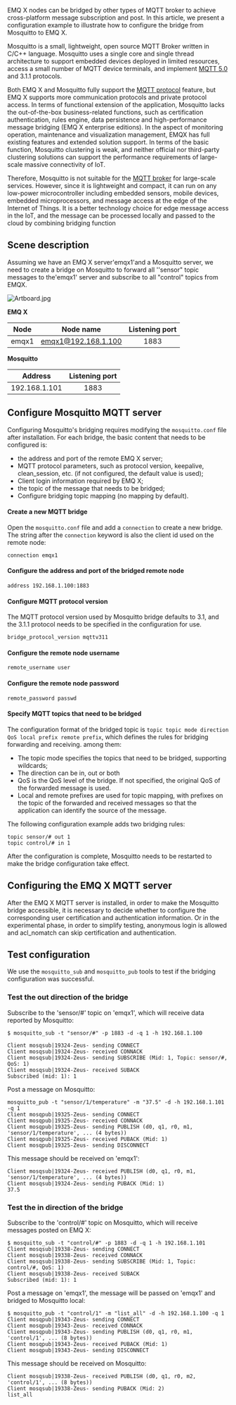 EMQ X nodes can be bridged by other types of MQTT broker to achieve cross-platform message subscription and post. In this article, we present a configuration example to illustrate how to configure the bridge from Mosquitto to EMQ X.

Mosquitto is a small, lightweight, open source MQTT Broker written in C/C++ language. Mosquitto uses a single core and single thread architecture to support embedded devices deployed in limited resources, access a small number of MQTT device terminals, and implement [MQTT  5.0](https://www.emqx.com/en/mqtt/mqtt5) and 3.1.1 protocols.

Both EMQ X and Mosquitto fully support the [MQTT protocol](https://www.emqx.com/en/mqtt) feature, but EMQ X supports more communication protocols and private protocol access. In terms of functional extension of the application, Mosquitto lacks the  out-of-the-box business-related functions, such as certification authentication, rules engine, data persistence and high-performance message bridging (EMQ X enterprise editions). In the aspect of monitoring operation, maintenance and visualization management, EMQX has full existing features and extended solution support.  In terms of the basic function, Mosquitto clustering is weak, and neither official nor third-party clustering solutions can support the performance requirements of large-scale massive connectivity of IoT.

Therefore, Mosquitto is not suitable for the [MQTT broker](https://www.emqx.com/en/products/emqx) for large-scale services. However, since it is lightweight and compact, it can run on any low-power microcontroller including embedded sensors, mobile devices, embedded microprocessors, and message access at the edge of the Internet of Things. It is a better technology choice for edge message access in the IoT, and the message can be processed locally and passed to the cloud  by combining bridging function

## Scene description

Assuming we have an EMQ X server'emqx1'and a Mosquitto server, we need to create a bridge on Mosquitto to forward all ''sensor" topic messages to the'emqx1' server and subscribe to all "control" topics from EMQX.


![Artboard.jpg](https://static.emqx.net/images/7a8cbb9dec7ef185338b5e577861b627.jpg)


**EMQ X**  

| Node  |      Node name      | Listening port |
| :---: | :-----------------: | :------------: |
| emqx1 | emqx1@192.168.1.100 |      1883      |

**Mosquitto**

|    Address    | Listening port |
| :-----------: | :------------: |
| 192.168.1.101 |      1883      |

## Configure  Mosquitto MQTT server

Configuring Mosquitto's bridging requires modifying the `mosquitto.conf` file after installation. For each bridge, the basic content that needs to be configured is:

- the address and port of the remote EMQ X server;
- MQTT protocol parameters, such as protocol version, keepalive, clean_session, etc. (if not configured, the default value is used);
- Client login information required by EMQ X;
- the topic of the message that needs to be bridged;
- Configure bridging topic mapping (no mapping by default).

#### Create a new MQTT bridge

Open the `mosquitto.conf` file and add a `connection` to create a new bridge. The string after the `connection` keyword is also the client id used on the remote node:

```
connection emqx1
```

#### Configure the address and port of the bridged remote node

```
address 192.168.1.100:1883
```

#### Configure MQTT protocol version

The MQTT protocol version used by Mosquitto bridge defaults to 3.1, and the 3.1.1 protocol needs to be specified in the configuration for use.

```
bridge_protocol_version mqttv311
```

#### Configure the remote node username

```
remote_username user
```

#### Configure the remote node password

```
remote_password passwd
```

#### Specify MQTT topics that need to be bridged

The configuration format of the bridged topic is `topic topic mode direction QoS local prefix remote prefix`, which defines the rules for bridging forwarding and receiving. among them:

- The topic mode specifies the topics that need to be bridged, supporting wildcards;
- The direction can be in, out or both
- QoS is the QoS level of the bridge. If not specified, the original QoS of the forwarded message is used.
- Local and remote prefixes are used for topic mapping, with prefixes on the topic of the forwarded and received messages so that the application can identify the source of the message.

The following configuration example adds two bridging rules:

```
topic sensor/# out 1
topic control/# in 1
```

After the configuration is complete, Mosquitto  needs to be restarted to make the bridge configuration take effect.

## Configuring the EMQ X MQTT server

After the EMQ X MQTT server is installed, in order to make the Mosquitto bridge accessible, it is necessary to decide whether to configure the corresponding user certification and authentication information. Or in the experimental phase, in order to simplify testing,  anonymous login is allowed and acl_nomatch can skip certification and authentication.

## Test configuration

We use the `mosquitto_sub` and `mosquitto_pub` tools to test if the bridging configuration was successful.

### Test the out direction of the bridge

Subscribe to the 'sensor/#' topic on 'emqx1', which will receive data reported by Mosquitto:

```
$ mosquitto_sub -t "sensor/#" -p 1883 -d -q 1 -h 192.168.1.100

Client mosqsub|19324-Zeus- sending CONNECT
Client mosqsub|19324-Zeus- received CONNACK
Client mosqsub|19324-Zeus- sending SUBSCRIBE (Mid: 1, Topic: sensor/#, QoS: 1)
Client mosqsub|19324-Zeus- received SUBACK
Subscribed (mid: 1): 1
```

Post a message on Mosquitto:

```
mosquitto_pub -t "sensor/1/temperature" -m "37.5" -d -h 192.168.1.101 -q 1
Client mosqpub|19325-Zeus- sending CONNECT
Client mosqpub|19325-Zeus- received CONNACK
Client mosqpub|19325-Zeus- sending PUBLISH (d0, q1, r0, m1, 'sensor/1/temperature', ... (4 bytes))
Client mosqpub|19325-Zeus- received PUBACK (Mid: 1)
Client mosqpub|19325-Zeus- sending DISCONNECT
```

This message should be received on 'emqx1':

```
Client mosqsub|19324-Zeus- received PUBLISH (d0, q1, r0, m1, 'sensor/1/temperature', ... (4 bytes))
Client mosqsub|19324-Zeus- sending PUBACK (Mid: 1)
37.5
```



### Test the in direction of the bridge

Subscribe to the 'control/#' topic on Mosquitto, which will receive messages posted on EMQ X:

```
$ mosquitto_sub -t "control/#" -p 1883 -d -q 1 -h 192.168.1.101
Client mosqsub|19338-Zeus- sending CONNECT
Client mosqsub|19338-Zeus- received CONNACK
Client mosqsub|19338-Zeus- sending SUBSCRIBE (Mid: 1, Topic: control/#, QoS: 1)
Client mosqsub|19338-Zeus- received SUBACK
Subscribed (mid: 1): 1
```

Post a message on 'emqx1', the message will be passed on 'emqx1' and bridged to Mosquitto local:

```
$ mosquitto_pub -t "control/1" -m "list_all" -d -h 192.168.1.100 -q 1
Client mosqpub|19343-Zeus- sending CONNECT
Client mosqpub|19343-Zeus- received CONNACK
Client mosqpub|19343-Zeus- sending PUBLISH (d0, q1, r0, m1, 'control/1', ... (8 bytes))
Client mosqpub|19343-Zeus- received PUBACK (Mid: 1)
Client mosqpub|19343-Zeus- sending DISCONNECT
```

This message should be received on Mosquitto:

```
Client mosqsub|19338-Zeus- received PUBLISH (d0, q1, r0, m2, 'control/1', ... (8 bytes))
Client mosqsub|19338-Zeus- sending PUBACK (Mid: 2)
list_all
```